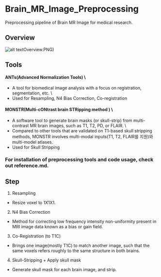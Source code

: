 # Brain_MR_Image_Preprocessing
Preprocessing pipeline of Brain MR Image for medical research.

## Overview
![alt text](/readme_img/1)Overview.PNG)


## Tools
#### ANTs(Advanced Normalization Tools) \
- A tool for biomedical image analysis with a focus on registration, segmentation, etc. \
- Used for Resampling, N4 Bias Correction, Co-registration 

#### MONSTR(Multi-cONtrast brain STRipping method ) \
- A software tool to generate brain masks (or skull-strip) from multi-contrast MR brain images, such as T1, T2, PD, or FLAIR. \
- Compared to other tools that are validated on T1-based skull stripping methods, MONSTR involves multi-modal inputs(T1, T2, FLAIR를 지원)와 multi-model atlases.
- Used for Skull Stripping

### For installation of preprocessing tools and code usage, check out reference.md.

## Step
1) Resampling
- Resize voxel to 1X1X1.

2) N4 Bias Correction
- Method for correcting low frequency intensity non-uniformity present in MRI image data known as a bias or gain field.

3) Co-Registration (to T1C)
- Brings one image(mostly T1C) to match another image, such that the same voxels refers roughly to the same structure in both brains.

4) Skull-Stripping + Apply skull mask
- Generate skull mask for each brain image, and strip.
